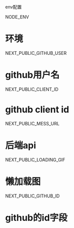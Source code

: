env配置

NODE_ENV
# 环境
NEXT_PUBLIC_GITHUB_USER
# github用户名
NEXT_PUBLIC_CLIENT_ID
# github client id
NEXT_PUBLIC_MESS_URL
# 后端api
NEXT_PUBLIC_LOADING_GIF
# 懒加载图
NEXT_PUBLIC_GITHUB_ID
# github的id字段
